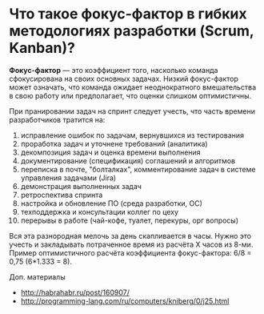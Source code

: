 # Что такое фокус-фактор в гибких методологиях разработки (Scrum, Kanban)?

**Фокус-фактор** — это коэффициент того, насколько команда сфокусирована на своих основных задачах. 
Низкий фокус-фактор может означать, что команда ожидает неоднократного вмешательства в свою работу или предполагает, что оценки слишком оптимистичны.

При пранировании задач на спринт следует учесть, что часть времени разработчиков тратится на:
1. исправление ошибок по задачам, вернувшихся из тестирования
1. проработка задач и уточнене требований (аналитика)
1. декомпозиция задач и оценка времени выполнения
1. документирование (спецификация) соглашений и алгоритмов
1. переписка в почте, "болталках", комментирование задач в системе управления задачами (Jira) 
1. демонстрация выполненных задач
1. ретроспектива спринта
1. настройка и обновление ПО (среда разработки, ОС)
1. техподдержка и консультации коллег по цеху
1. перерывы в работе (чай-кофе, туалет, перекуры, орг вопросы)

Вся эта разнородная мелочь за день скапливается в часы. 
Нужно это учесть и закладывать потраченное время из расчёта X часов из 8-ми. 
Пример оптимистичного расчёта коэффициента фокус-фактора: 6/8 = 0,75 (6*1.333 = 8).

Доп. материалы
* http://habrahabr.ru/post/160907/
* http://programming-lang.com/ru/computers/kniberg/0/j25.html
